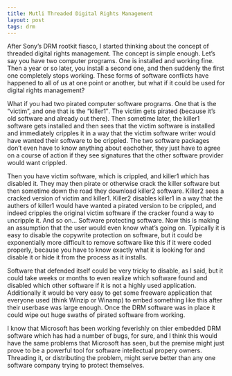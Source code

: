 ```yaml
---
title: Mutli Threaded Digital Rights Management
layout: post
tags: drm
---
```


After Sony’s DRM rootkit fiasco, I started thinking about the concept of threaded digital rights management. The concept is simple enough. Let’s say you have two computer programs. One is installed and working fine. Then a year or so later, you install a second one, and then suddenly the first one completely stops working. These forms of software conflicts have happened to all of us at one point or another, but what if it could be used for digital rights management?

What if you had two pirated computer software programs. One that is the “victim”, and one that is the “killer1″. The victim gets pirated (because it’s old software and already out there). Then sometime later, the killer1 software gets installed and then sees that the victim software is installed and immediately cripples it in a way that the victim software writer would have wanted their software to be crippled. The two software packages don’t even have to know anything about eachother, they just have to agree on a course of action if they see signatures that the other software provider would want crippled.

Then you have victim software, which is crippled, and killer1 which has disabled it. They may then pirate or otherwise crack the killer software but then sometime down the road they download killer2 software. Killer2 sees a cracked version of victim and killer1. Killer2 disables killer1 in a way that the authers of killer1 would have wanted a pirated version to be crippled, and indeed cripples the original victim software if the cracker found a way to uncripple it. And so on… Software protecting software. Now this is making an assumption that the user would even know what’s going on. Typically it is easy to disable the copywrite protection on software, but it could be exponentially more difficult to remove software like this if it were coded properly, because you have to know exactly what it is looking for and disable it or hide it from the process as it installs.

Software that defended itself could be very tricky to disable, as I said, but it could take weeks or months to even realize which software found and disabled which other software if it is not a highly used application. Additionally it would be very easy to get some freeware application that everyone used (think Winzip or Winamp) to embed something like this after their userbase was large enough. Once the DRM software was in place it could wipe out huge swaths of pirated software from working.

I know that Microsoft has been working feverishly on thier embedded DRM software which has had a number of bugs, for sure, and I think this would have the same problems that Microsoft has seen, but the premise might just prove to be a powerful tool for software intellectual propery owners. Threading it, or distributing the problem, might serve better than any one software company trying to protect themselves.

